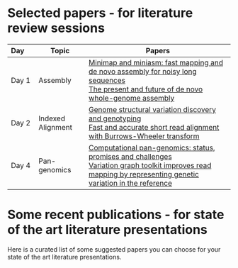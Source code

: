 # Selected papers - for literature review sessions 

| Day&emsp;| Topic | Papers | 
|------|-----------------------------|--|
| Day 1 | Assembly           | [Minimap and miniasm: fast mapping and de novo assembly for noisy long sequences][1] <br> [The present and future of de novo whole-genome assembly][2] |
| Day 2 | Indexed Alignment  | [Genome structural variation discovery and genotyping][3] <br> [Fast and accurate short read alignment with Burrows-Wheeler transform][4] |
| Day 4 | Pan-genomics       | [Computational pan-genomics: status, promises and challenges][5] <br> [Variation graph toolkit improves read mapping by representing genetic variation in the reference][6] |

# Some recent publications - for state of the art literature presentations
Here is a curated list of some suggested papers you can choose for your state of the art literature presentations. 
### 

[1]: https://academic.oup.com/bioinformatics/article/32/14/2103/1742895
[2]: https://www.ncbi.nlm.nih.gov/pubmed/27742661
[3]: https://www.ncbi.nlm.nih.gov/pmc/articles/PMC4108431/pdf/nihms-605372.pdf
[4]: https://www.ncbi.nlm.nih.gov/pubmed/19451168
[5]: https://www.ncbi.nlm.nih.gov/pubmed/27769991
[6]: https://www.ncbi.nlm.nih.gov/pubmed/30125266
